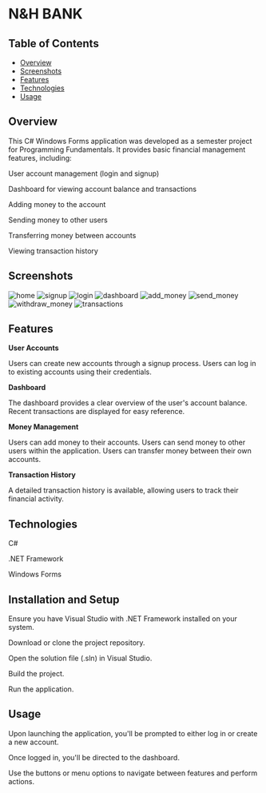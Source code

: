 # N&H BANK

## Table of Contents

- [Overview](#overview)
- [Screenshots](#screenshots)
- [Features](#features)
- [Technologies](#technologies)
- [Usage](#usage)

## Overview
This C# Windows Forms application was developed as a semester project for Programming Fundamentals. It provides basic financial management features, including:

User account management (login and signup)

Dashboard for viewing account balance and transactions

Adding money to the account

Sending money to other users

Transferring money between accounts

Viewing transaction history

## Screenshots

![home](https://raw.githubusercontent.com/nomanaadma/Banking-App/master/screenshots/home.jpg)
![signup](https://raw.githubusercontent.com/nomanaadma/Banking-App/master/screenshots/signup.jpg)
![login](https://raw.githubusercontent.com/nomanaadma/Banking-App/master/screenshots/login.jpg)
![dashboard](https://raw.githubusercontent.com/nomanaadma/Banking-App/master/screenshots/dashboard.jpg)
![add_money](https://raw.githubusercontent.com/nomanaadma/Banking-App/master/screenshots/add_money.jpg)
![send_money](https://raw.githubusercontent.com/nomanaadma/Banking-App/master/screenshots/send_money.jpg)
![withdraw_money](https://raw.githubusercontent.com/nomanaadma/Banking-App/master/screenshots/withdraw_money.jpg)
![transactions](https://raw.githubusercontent.com/nomanaadma/Banking-App/master/screenshots/transactions.jpg)

## Features
**User Accounts**

Users can create new accounts through a signup process.
Users can log in to existing accounts using their credentials.

**Dashboard**

The dashboard provides a clear overview of the user's account balance.
Recent transactions are displayed for easy reference.

**Money Management**

Users can add money to their accounts.
Users can send money to other users within the application.
Users can transfer money between their own accounts.

**Transaction History**

A detailed transaction history is available, allowing users to track their financial activity.

## Technologies
C#

.NET Framework

Windows Forms

## Installation and Setup
Ensure you have Visual Studio with .NET Framework installed on your system.

Download or clone the project repository.

Open the solution file (.sln) in Visual Studio.

Build the project.

Run the application.

## Usage
Upon launching the application, you'll be prompted to either log in or create a new account.

Once logged in, you'll be directed to the dashboard.

Use the buttons or menu options to navigate between features and perform actions.

